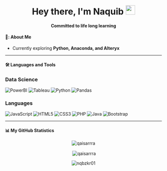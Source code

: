 <div id="profileView" align="center">
   <img src="https://komarev.com/ghpvc/?username=nqbzkr01&style=flat-square&color=blue" alt=""/>
  <h1>
  Hey there, I'm Naquib
  <img src="https://media.giphy.com/media/hvRJCLFzcasrR4ia7z/giphy.gif" width="30px"/>
</h1>
  <h4 align="center">Committed to life long learning</h4>
</div>

#### 👨: About Me
- Currently exploring **Python, Anaconda, and Alteryx**


---

#### 🛠️ Languages and Tools

### Data Science
![PowerBI](https://img.shields.io/badge/PowerBI-F2C811?style=for-the-badge&logo=Power%20BI&logoColor=white)
![Tableau](https://img.shields.io/badge/Tableau-E97627?style=for-the-badge&logo=Tableau&logoColor=white)
![Python](https://img.shields.io/badge/python-3670A0?style=for-the-badge&logo=python&logoColor=ffdd54)
![Pandas](https://img.shields.io/badge/pandas-%23150458.svg?style=for-the-badge&logo=pandas&logoColor=white)

### Languages
![JavaScript](https://img.shields.io/badge/javascript-%23323330.svg?style=for-the-badge&logo=javascript&logoColor=%23F7DF1E)
![HTML5](https://img.shields.io/badge/html5-%23E34F26.svg?style=for-the-badge&logo=html5&logoColor=white)
![CSS3](https://img.shields.io/badge/css3-%231572B6.svg?style=for-the-badge&logo=css3&logoColor=white)
![PHP](https://img.shields.io/badge/php-%23777BB4.svg?style=for-the-badge&logo=php&logoColor=white)
![Java](https://img.shields.io/badge/java-%23ED8B00.svg?style=for-the-badge&logo=java&logoColor=white)
![Bootstrap](https://img.shields.io/badge/bootstrap-%23563D7C.svg?style=for-the-badge&logo=bootstrap&logoColor=white)


---

#### 📊 My GitHub Statistics

<p align='center'><img align="center"src="https://github-readme-stats.vercel.app/api/top-langs?username=nqbzkr01&show_icons=true&locale=en&layout=compact" alt="qaisarrra" /></p>

<p align='center'>&nbsp;<img align="center" src="https://github-readme-stats.vercel.app/api?username=nqbzkr01&show_icons=true&locale=en" alt="qaisarrra" /></p>

<p align='center'><img align="center" src="https://github-readme-streak-stats.herokuapp.com/?user=nqbzkr01&" alt="nqbzkr01" /></p>
